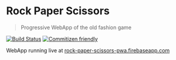 # Rock Paper Scissors

> Progressive WebApp of the old fashion game

[![Build Status](https://travis-ci.org/andreasonny83/rock-paper-scissors-pwa.svg?branch=master)](https://travis-ci.org/andreasonny83/rock-paper-scissors-pwa)
[![Commitizen friendly](https://img.shields.io/badge/commitizen-friendly-brightgreen.svg)](http://commitizen.github.io/cz-cli/)

WebApp running live at [rock-paper-scissors-pwa.firebaseapp.com](https://rock-paper-scissors-pwa.firebaseapp.com/)
